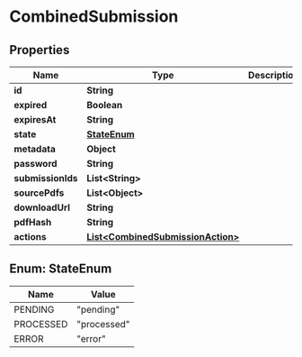 

# CombinedSubmission


## Properties

Name | Type | Description | Notes
------------ | ------------- | ------------- | -------------
**id** | **String** |  | 
**expired** | **Boolean** |  | 
**expiresAt** | **String** |  |  [optional]
**state** | [**StateEnum**](#StateEnum) |  | 
**metadata** | **Object** |  |  [optional]
**password** | **String** |  |  [optional]
**submissionIds** | **List&lt;String&gt;** |  | 
**sourcePdfs** | **List&lt;Object&gt;** |  | 
**downloadUrl** | **String** |  |  [optional]
**pdfHash** | **String** |  |  [optional]
**actions** | [**List&lt;CombinedSubmissionAction&gt;**](CombinedSubmissionAction.md) |  |  [optional]



## Enum: StateEnum

Name | Value
---- | -----
PENDING | &quot;pending&quot;
PROCESSED | &quot;processed&quot;
ERROR | &quot;error&quot;



